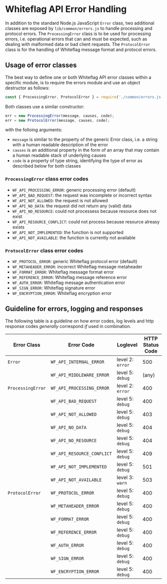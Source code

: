 # Whiteflag API Error Handling

In addition to the standard Node.js JavaScript `Error` class, two additional
classes are exposed by `lib/common/errors.js` to handle processing and protocol
errors.  The `ProcessingError` class is to be used for processing errors,
i.e. operational errors that can and must be expected, such as dealing with
malformed data or bad client requests. The `ProtocolError` class is for the
handling of Whiteflag message format and protocol errors.

## Usage of error classes

The best way to define one or both Whiteflag API error classes within a specific
module, is to require the errors module and use an object destructor as follows:

```javascript
const { ProcessingError, ProtocolError } = require('./common/errors.js');
```

Both classes use a similar constructor:

```javascript
err = new ProcessingError(message, causes, code);
err = new ProtocolError(message, causes, code);
```

with the folloing arguments:

* `message` is similar to the property of the generic Error class, i.e. a string with a human readable description of the error
* `causes` is an additional property in the form of an array that may contain a human readable stack of underlying causes
* `code` is a property of type string, identifying the type of error as described below for both classes

### `ProcessingError` class error codes

* `WF_API_PROCESSING_ERROR`: generic processing error (default)
* `WF_API_BAD_REQUEST`: the request was incomplete or incorrect syntax
* `WF_API_NOT_ALLOWED`: the request is not allowed
* `WF_API_NO_DATA`: the request did not return any (valid) data
* `WF_API_NO_RESOURCE`: could not processess because resource does not exist
* `WF_API_RESOURCE_CONFLICT`: could not process because resource alreasy exists
* `WF_API_NOT_IMPLEMENTED`: the function is not supported
* `WF_API_NOT_AVAILABLE`: the function is currently not available

### `ProtocolError` class error codes

* `WF_PROTOCOL_ERROR`: generic Whiteflag protocol error (default)
* `WF_METAHEADER_ERROR`: incorrect Whiteflag message metaheader
* `WF_FORMAT_ERROR`: Whiteflag message format error
* `WF_REFERENCE_ERROR`: Whiteflag message reference error
* `WF_AUTH_ERROR`: Whiteflag message authentication error
* `WF_SIGN_ERROR`: Whiteflag signature error
* `WF_ENCRYPTION_ERROR`: Whiteflag encryption error

## Guideline for errors, logging and responses

The following table is a guideline on how error codes, log levels and
http response codes *generally* correspond *if* used in combination.

| Error Class       | Error Code               | Loglevel          | HTTP Status Code |
|-------------------|--------------------------|-------------------|------------------|
| `Error`           |`WF_API_INTERNAL_ERROR`   | level 2: `error`  | 500              |
|                   |`WF_API_MIDDLEWARE_ERROR` | level 5: `debug`  | (any)            |
| `ProcessingError` |`WF_API_PROCESSING_ERROR` | level 2: `error`  | 400              |
|                   |`WF_API_BAD_REQUEST`      | level 5: `debug`  | 400              |
|                   |`WF_API_NOT_ALLOWED`      | level 5: `debug`  | 403              |
|                   |`WF_API_NO_DATA`          | level 5: `debug`  | 404              |
|                   |`WF_API_NO_RESOURCE`      | level 5: `debug`  | 404              |
|                   |`WF_API_RESOURCE_CONFLICT`| level 5: `debug`  | 409              |
|                   |`WF_API_NOT_IMPLEMENTED`  | level 5: `debug`  | 501              |
|                   |`WF_API_NOT_AVAILABLE`    | level 3: `warn`   | 503              |
| `ProtocolError`   |`WF_PROTOCOL_ERROR`       | level 5: `debug`  | 400              |
|                   |`WF_METAHEADER_ERROR`     | level 5: `debug`  | 400              |
|                   |`WF_FORMAT_ERROR`         | level 5: `debug`  | 400              |
|                   |`WF_REFERENCE_ERROR`      | level 5: `debug`  | 400              |
|                   |`WF_AUTH_ERROR`           | level 5: `debug`  | 400              |
|                   |`WF_SIGN_ERROR`           | level 5: `debug`  | 400              |
|                   |`WF_ENCRYPTION_ERROR`     | level 5: `debug`  | 400              |
